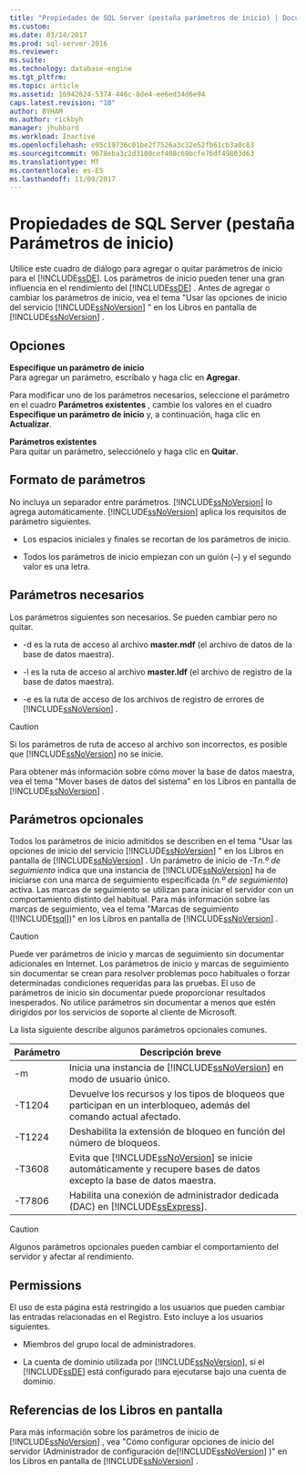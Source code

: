 ```yaml
---
title: "Propiedades de SQL Server (pestaña parámetros de inicio) | Documentos de Microsoft"
ms.custom: 
ms.date: 03/14/2017
ms.prod: sql-server-2016
ms.reviewer: 
ms.suite: 
ms.technology: database-engine
ms.tgt_pltfrm: 
ms.topic: article
ms.assetid: 16942624-5374-446c-8de4-ee6ed34d6e94
caps.latest.revision: "10"
author: BYHAM
ms.author: rickbyh
manager: jhubbard
ms.workload: Inactive
ms.openlocfilehash: e95c19736c01be2f7526a3c32e52fb61cb3a0c83
ms.sourcegitcommit: 9678eba3c2d3100cef408c69bcfe76df49803d63
ms.translationtype: MT
ms.contentlocale: es-ES
ms.lasthandoff: 11/09/2017
---
```

# <a name="sql-server-properties-startup-parameters-tab"></a>Propiedades de SQL Server (pestaña Parámetros de inicio)
  Utilice este cuadro de diálogo para agregar o quitar parámetros de inicio para el [!INCLUDE[ssDE](../../includes/ssde-md.md)]. Los parámetros de inicio pueden tener una gran influencia en el rendimiento del [!INCLUDE[ssDE](../../includes/ssde-md.md)] . Antes de agregar o cambiar los parámetros de inicio, vea el tema "Usar las opciones de inicio del servicio [!INCLUDE[ssNoVersion](../../includes/ssnoversion-md.md)] " en los Libros en pantalla de [!INCLUDE[ssNoVersion](../../includes/ssnoversion-md.md)] .  
  
## <a name="options"></a>Opciones  
 **Especifique un parámetro de inicio**  
 Para agregar un parámetro, escríbalo y haga clic en **Agregar**.  
  
 Para modificar uno de los parámetros necesarios, seleccione el parámetro en el cuadro **Parámetros existentes** , cambie los valores en el cuadro **Especifique un parámetro de inicio** y, a continuación, haga clic en **Actualizar**.  
  
 **Parámetros existentes**  
 Para quitar un parámetro, selecciónelo y haga clic en **Quitar**.  
  
## <a name="parameter-format"></a>Formato de parámetros  
 No incluya un separador entre parámetros. [!INCLUDE[ssNoVersion](../../includes/ssnoversion-md.md)] lo agrega automáticamente. [!INCLUDE[ssNoVersion](../../includes/ssnoversion-md.md)] aplica los requisitos de parámetro siguientes.  
  
-   Los espacios iniciales y finales se recortan de los parámetros de inicio.  
  
-   Todos los parámetros de inicio empiezan con un guión (–) y el segundo valor es una letra.  
  
## <a name="required-parameters"></a>Parámetros necesarios  
 Los parámetros siguientes son necesarios. Se pueden cambiar pero no quitar.  
  
-   -d es la ruta de acceso al archivo **master.mdf** (el archivo de datos de la base de datos maestra).  
  
-   -l es la ruta de acceso al archivo **master.ldf** (el archivo de registro de la base de datos maestra).  
  
-   -e es la ruta de acceso de los archivos de registro de errores de [!INCLUDE[ssNoVersion](../../includes/ssnoversion-md.md)] .  
  
> [!CAUTION]  
>  Si los parámetros de ruta de acceso al archivo son incorrectos, es posible que [!INCLUDE[ssNoVersion](../../includes/ssnoversion-md.md)] no se inicie.  
  
 Para obtener más información sobre cómo mover la base de datos maestra, vea el tema "Mover bases de datos del sistema" en los Libros en pantalla de [!INCLUDE[ssNoVersion](../../includes/ssnoversion-md.md)] .  
  
## <a name="optional-parameters"></a>Parámetros opcionales  
 Todos los parámetros de inicio admitidos se describen en el tema "Usar las opciones de inicio del servicio [!INCLUDE[ssNoVersion](../../includes/ssnoversion-md.md)] " en los Libros en pantalla de [!INCLUDE[ssNoVersion](../../includes/ssnoversion-md.md)] . Un parámetro de inicio de -T*n.º de seguimiento* indica que una instancia de [!INCLUDE[ssNoVersion](../../includes/ssnoversion-md.md)] ha de iniciarse con una marca de seguimiento especificada (*n.º de seguimiento*) activa. Las marcas de seguimiento se utilizan para iniciar el servidor con un comportamiento distinto del habitual. Para más información sobre las marcas de seguimiento, vea el tema "Marcas de seguimiento ([!INCLUDE[tsql](../../includes/tsql-md.md)])" en los Libros en pantalla de [!INCLUDE[ssNoVersion](../../includes/ssnoversion-md.md)] .  
  
> [!CAUTION]  
>  Puede ver parámetros de inicio y marcas de seguimiento sin documentar adicionales en Internet. Los parámetros de inicio y marcas de seguimiento sin documentar se crean para resolver problemas poco habituales o forzar determinadas condiciones requeridas para las pruebas. El uso de parámetros de inicio sin documentar puede proporcionar resultados inesperados. No utilice parámetros sin documentar a menos que estén dirigidos por los servicios de soporte al cliente de Microsoft.  
  
 La lista siguiente describe algunos parámetros opcionales comunes.  
  
|Parámetro|Descripción breve|  
|---------------|-----------------------|  
|-m|Inicia una instancia de [!INCLUDE[ssNoVersion](../../includes/ssnoversion-md.md)] en modo de usuario único.|  
|-T1204|Devuelve los recursos y los tipos de bloqueos que participan en un interbloqueo, además del comando actual afectado.|  
|-T1224|Deshabilita la extensión de bloqueo en función del número de bloqueos.|  
|-T3608|Evita que [!INCLUDE[ssNoVersion](../../includes/ssnoversion-md.md)] se inicie automáticamente y recupere bases de datos excepto la base de datos maestra.|  
|-T7806|Habilita una conexión de administrador dedicada (DAC) en [!INCLUDE[ssExpress](../../includes/ssexpress-md.md)].|  
  
> [!CAUTION]  
>  Algunos parámetros opcionales pueden cambiar el comportamiento del servidor y afectar al rendimiento.  
  
## <a name="permissions"></a>Permissions  
 El uso de esta página está restringido a los usuarios que pueden cambiar las entradas relacionadas en el Registro. Esto incluye a los usuarios siguientes.  
  
-   Miembros del grupo local de administradores.  
  
-   La cuenta de dominio utilizada por [!INCLUDE[ssNoVersion](../../includes/ssnoversion-md.md)], si el [!INCLUDE[ssDE](../../includes/ssde-md.md)] está configurado para ejecutarse bajo una cuenta de dominio.  
  
## <a name="books-online-references"></a>Referencias de los Libros en pantalla  
 Para más información sobre los parámetros de inicio de [!INCLUDE[ssNoVersion](../../includes/ssnoversion-md.md)] , vea "Cómo configurar opciones de inicio del servidor (Administrador de configuración de[!INCLUDE[ssNoVersion](../../includes/ssnoversion-md.md)] )" en los Libros en pantalla de [!INCLUDE[ssNoVersion](../../includes/ssnoversion-md.md)] .  
  
  
